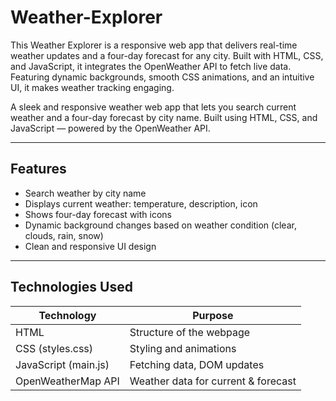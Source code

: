 # Weather-Explorer
This Weather Explorer is a responsive web app that delivers real-time weather updates and a four-day forecast for any city. Built with HTML, CSS, and JavaScript, it integrates the OpenWeather API to fetch live data. Featuring dynamic backgrounds, smooth CSS animations, and an intuitive UI, it makes weather tracking engaging.

A sleek and responsive weather web app that lets you search current weather and a four-day forecast by city name. Built using HTML, CSS, and JavaScript — powered by the OpenWeather API.

---
##  Features

- Search weather by city name
- Displays current weather: temperature, description, icon
- Shows four-day forecast with icons
- Dynamic background changes based on weather condition (clear, clouds, rain, snow)
- Clean and responsive UI design

---

##  Technologies Used

| Technology           | Purpose                           |
|----------------------|-----------------------------------|
| HTML                 | Structure of the webpage           |
| CSS (styles.css)     | Styling and animations             |
| JavaScript (main.js) | Fetching data, DOM updates         |
| OpenWeatherMap API   | Weather data for current & forecast |


